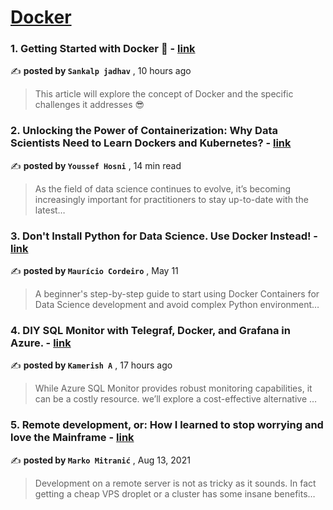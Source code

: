 
<h1><a href=https://medium.com/tag/docker/recommended target="_blank" rel="noopener noreferrer">Docker</a></h1>
<h3>1. Getting Started with Docker 🐋 - <a href=https://medium.com/@sanky43jadhav?source=tag_recommended_feed---------0-84----------docker----------c861442b_2a4d_45bf_a8b0_d4198f27c8d9------- target="_blank" rel="noopener noreferrer">link</a></h3>

✍️ **posted by `Sankalp jadhav`** <date> , 10 hours ago</date>

<blockquote>This article will explore the concept of Docker and the specific challenges it addresses 😎</blockquote>

<h3>2. Unlocking the Power of Containerization: Why Data Scientists Need to Learn Dockers and Kubernetes? - <a href=https://medium.com/@youssefraafat57?source=tag_recommended_feed---------1-107----------docker----------c861442b_2a4d_45bf_a8b0_d4198f27c8d9------- target="_blank" rel="noopener noreferrer">link</a></h3>

✍️ **posted by `Youssef Hosni`** <date> , 14 min read</date>

<blockquote>As the field of data science continues to evolve, it’s becoming increasingly important for practitioners to stay up-to-date with the latest…</blockquote>

<h3>3. Don't Install Python for Data Science. Use Docker Instead! - <a href=https://medium.com/@cordmaur?source=tag_recommended_feed---------2-85----------docker----------c861442b_2a4d_45bf_a8b0_d4198f27c8d9------- target="_blank" rel="noopener noreferrer">link</a></h3>

✍️ **posted by `Maurício Cordeiro`** <date> , May 11</date>

<blockquote>A beginner's step-by-step guide to start using Docker Containers for Data Science development and avoid complex Python environment…</blockquote>

<h3>4. DIY SQL Monitor with Telegraf, Docker, and Grafana in Azure. - <a href=https://medium.com/@kamerish160?source=tag_recommended_feed---------3-84----------docker----------c861442b_2a4d_45bf_a8b0_d4198f27c8d9------- target="_blank" rel="noopener noreferrer">link</a></h3>

✍️ **posted by `Kamerish A`** <date> , 17 hours ago</date>

<blockquote>While Azure SQL Monitor provides robust monitoring capabilities, it can be a costly resource. we’ll explore a cost-effective alternative …</blockquote>

<h3>5. Remote development, or: How I learned to stop worrying and love the Mainframe - <a href=https://medium.com/@marko.mitranic?source=tag_recommended_feed---------4-107----------docker----------c861442b_2a4d_45bf_a8b0_d4198f27c8d9------- target="_blank" rel="noopener noreferrer">link</a></h3>

✍️ **posted by `Marko Mitranić`** <date> , Aug 13, 2021</date>

<blockquote>Development on a remote server is not as tricky as it sounds. In fact getting a cheap VPS droplet or a cluster has some insane benefits…</blockquote>

